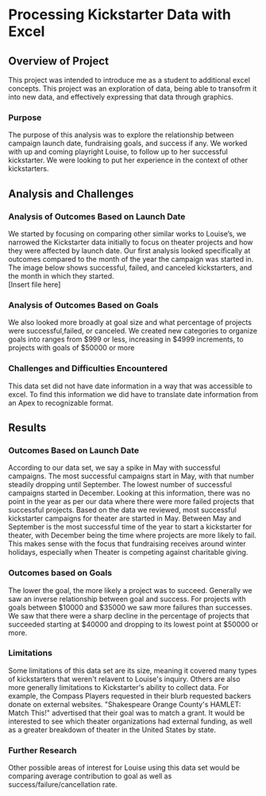 # Processing Kickstarter Data with Excel

## Overview of Project
This project was intended to introduce me as a student to additional excel concepts.  This project was an exploration of data, being able to transofrm it into new data, and effectively expressing that data through graphics.  
### Purpose
The purpose of this analysis was to explore the relationship between campaign launch date, fundraising goals, and success if any.  We worked with up and coming playright Louise, to follow up to her successful kickstarter.  We were looking to put her experience in the context of other kickstarters. 
## Analysis and Challenges

### Analysis of Outcomes Based on Launch Date
We started by focusing on comparing other similar works to Louise’s, we narrowed the Kickstarter data initially to focus on theater projects and how they were affected by launch date. Our first analysis looked specifically at outcomes compared to the month of the year the campaign was started in.  The image below shows successful, failed, and canceled kickstarters, and the month in which they started.  
[Insert file here]
### Analysis of Outcomes Based on Goals
We also looked more broadly at goal size and what percentage of projects were successful,failed, or canceled.   We created new categories to organize goals into ranges from $999 or less, increasing in $4999 increments, to projects with goals of $50000 or more 
### Challenges and Difficulties Encountered
This data set did not have date information in a way that was accessible to excel. To find this information we did have to translate date information from an Apex to recognizable format.
## Results
### Outcomes Based on Launch Date
According to our data set, we say a spike in May with successful campaigns.  The most successful campaigns start in May, with that number steadily dropping until September.  The lowest number of successful campaigns started in December. Looking at this information, there was no point in the year as per our data where there were more failed projects that successful projects.  Based on the data we reviewed, most successful kickstarter campaigns for theater are started in May.  Between May and September is the most successful time of the year to start a kickstarter for theater, with December being the time where projects are more likely to fail.  This makes sense with the focus that fundraising receives around winter holidays, especially when Theater is competing against charitable giving.  
### Outcomes based on Goals
The lower the goal, the more likely a project was to succeed. Generally we saw an inverse relationship between goal and success. For projects with goals between $10000 and $35000 we saw more failures than successes.  We saw that there were a sharp decline in the percentage of projects that succeeded starting at $40000 and dropping to its lowest point at $50000 or more. 
### Limitations
Some limitations of this data set are its size, meaning it covered many types of kickstarters that weren't relavent to Louise's inquiry. Others are also more generally limitations to Kickstarter's ability to collect data.  For example, the Compass Players requested in their blurb requested backers donate on external websites.  "Shakespeare Orange County's HAMLET: Match This!" advertised that their goal was to match a grant.  It would be interested to see which theater organizations had external funding, as well as a greater breakdown of theater in the United States by state.  
### Further Research
Other possible areas of interest for Louise using this data set would be comparing average contribution to goal as well as success/failure/cancellation rate.  
